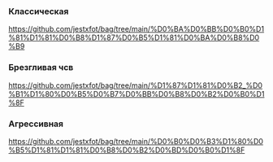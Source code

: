 ### Классическая
https://github.com/jestxfot/bag/tree/main/%D0%BA%D0%BB%D0%B0%D1%81%D1%81%D0%B8%D1%87%D0%B5%D1%81%D0%BA%D0%B8%D0%B9
### Брезгливая чсв
https://github.com/jestxfot/bag/tree/main/%D1%87%D1%81%D0%B2_%D0%B1%D1%80%D0%B5%D0%B7%D0%BB%D0%B8%D0%B2%D0%B0%D1%8F 
### Агрессивная
https://github.com/jestxfot/bag/tree/main/%D0%B0%D0%B3%D1%80%D0%B5%D1%81%D1%81%D0%B8%D0%B2%D0%BD%D0%B0%D1%8F 
